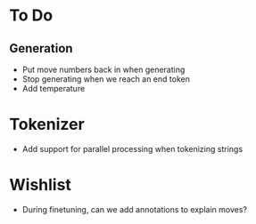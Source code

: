 # To Do

## Generation
* Put move numbers back in when generating
* Stop generating when we reach an end token
* Add temperature

# Tokenizer
* Add support for parallel processing when tokenizing strings

# Wishlist
* During finetuning, can we add annotations to explain moves?
